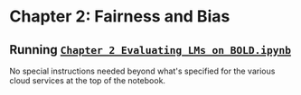 # Chapter 2: Fairness and Bias

## Running [`Chapter_2_Evaluating_LMs_on_BOLD.ipynb`](Chapter_2_Evaluating_LMs_on_BOLD.ipynb)

No special instructions needed beyond what's specified for the various cloud services at the top of the notebook.
